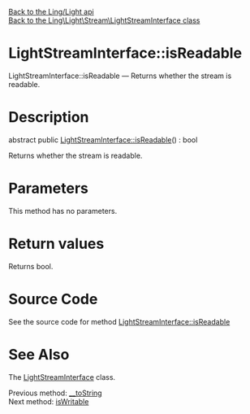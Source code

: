 [Back to the Ling/Light api](https://github.com/lingtalfi/Light/blob/master/doc/api/Ling/Light.md)<br>
[Back to the Ling\Light\Stream\LightStreamInterface class](https://github.com/lingtalfi/Light/blob/master/doc/api/Ling/Light/Stream/LightStreamInterface.md)


LightStreamInterface::isReadable
================



LightStreamInterface::isReadable — Returns whether the stream is readable.




Description
================


abstract public [LightStreamInterface::isReadable](https://github.com/lingtalfi/Light/blob/master/doc/api/Ling/Light/Stream/LightStreamInterface/isReadable.md)() : bool




Returns whether the stream is readable.




Parameters
================

This method has no parameters.


Return values
================

Returns bool.








Source Code
===========
See the source code for method [LightStreamInterface::isReadable](https://github.com/lingtalfi/Light/blob/master/Stream/LightStreamInterface.php#L174-L174)


See Also
================

The [LightStreamInterface](https://github.com/lingtalfi/Light/blob/master/doc/api/Ling/Light/Stream/LightStreamInterface.md) class.

Previous method: [__toString](https://github.com/lingtalfi/Light/blob/master/doc/api/Ling/Light/Stream/LightStreamInterface/__toString.md)<br>Next method: [isWritable](https://github.com/lingtalfi/Light/blob/master/doc/api/Ling/Light/Stream/LightStreamInterface/isWritable.md)<br>

